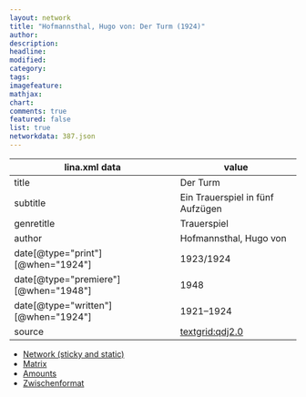 ```yaml
---
layout: network
title: "Hofmannsthal, Hugo von: Der Turm (1924)"
author:
description:
headline:
modified:
category:
tags:
imagefeature: 
mathjax: 
chart: 
comments: true
featured: false
list: true
networkdata: 387.json
---
```

lina.xml data  | value
------------- | -------------
title|Der Turm
subtitle|Ein Trauerspiel in fünf Aufzügen
genretitle|Trauerspiel
author|Hofmannsthal, Hugo von
date[@type="print"][@when="1924"]|1923/1924
date[@type="premiere"][@when="1948"]|1948
date[@type="written"][@when="1924"]|1921–1924
source|[textgrid:qdj2.0](https://textgridlab.org/1.0/tgcrud-public/rest/textgrid:qdj2.0/data)



* [Network (sticky and static)](/network387)
* [Matrix](/matrix387)
* [Amounts](/amount387)
* [Zwischenformat](/lina387 )
